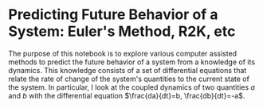 # Predicting Future Behavior of a System: Euler's Method, R2K, etc

The purpose of this notebook is to explore various computer assisted methods to predict the future behavior of a system from a knowledge of its dynamics.
This knowledge consists of a set of differential equations that relate the rate of change of the system's quantities to the current state of the system. In particular, I look at the coupled dynamics of two quantities $a$ and $b$ with the differential equation $\frac{da}{dt}=b, \frac{db}{dt}=-a$. 
